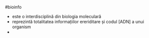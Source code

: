 #bioinfo 
- este o interdisciplină  din biologia moleculară
- reprezintă totalitatea informațiilor ereriditare și codul [ADN] a unui organism
- 